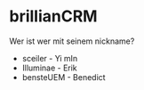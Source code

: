 # brillianCRM

Wer ist wer mit seinem nickname?

- sceiler - Yi mIn
- Illuminae - Erik
- bensteUEM - Benedict
